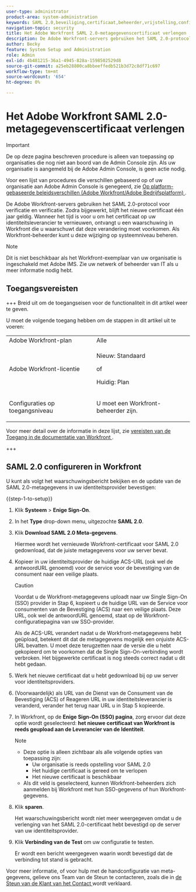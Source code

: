 ```yaml
---
user-type: administrator
product-area: system-administration
keywords: SAML 2.0,beveiliging,certificaat,beheerder,vrijstelling,configuratie,metagegevens
navigation-topic: security
title: Het Adobe Workfront SAML 2.0-metagegevenscertificaat verlengen
description: De Adobe Workfront-servers gebruiken het SAML 2.0-protocol voor verificatie en verificatie. Zodra bijgewerkt, blijft het nieuwe certificaat één jaar geldig. Wanneer het tijd is voor u om het certificaat op uw identiteitsleverancier te vernieuwen, ontvangt u een waarschuwing in Workfront die u waarschuwt dat deze verandering moet voorkomen. Als Workfront-beheerder kunt u deze wijziging op systeemniveau beheren.
author: Becky
feature: System Setup and Administration
role: Admin
exl-id: 4b481215-36a1-4945-828a-1598502529d8
source-git-commit: a25eb28800ca8bbeeffedb521b3d72c8df71c697
workflow-type: tm+mt
source-wordcount: '654'
ht-degree: 0%

---
```


# Het Adobe Workfront SAML 2.0-metagegevenscertificaat verlengen

>[!IMPORTANT]
>
>De op deze pagina beschreven procedure is alleen van toepassing op organisaties die nog niet aan boord van de Admin Console zijn. Als uw organisatie is aangemeld bij de Adobe Admin Console, is geen actie nodig.
>
>Voor een lijst van procedures die verschillen gebaseerd op of uw organisatie aan Adobe Admin Console is genegeerd, zie [ Op platform-gebaseerde beleidsverschillen (Adobe Workfront/Adobe Bedrijfsplatform) ](../../../administration-and-setup/get-started-wf-administration/actions-in-admin-console.md).

De Adobe Workfront-servers gebruiken het SAML 2.0-protocol voor verificatie en verificatie. Zodra bijgewerkt, blijft het nieuwe certificaat één jaar geldig. Wanneer het tijd is voor u om het certificaat op uw identiteitsleverancier te vernieuwen, ontvangt u een waarschuwing in Workfront die u waarschuwt dat deze verandering moet voorkomen. Als Workfront-beheerder kunt u deze wijziging op systeemniveau beheren.

<!--Use this Important note box in the last few weeks before each update.

You must take action to update the metadata in your identity provider with the information from the renewed certificate before the specified date. Mismatched certificates can keep your users from logging in to Workfront after November 22, 2022.
 
-->

>[!NOTE]
>
>Dit is niet beschikbaar als het Workfront-exemplaar van uw organisatie is ingeschakeld met Adobe IMS. Zie uw netwerk of beheerder van IT als u meer informatie nodig hebt.

## Toegangsvereisten

+++ Breid uit om de toegangseisen voor de functionaliteit in dit artikel weer te geven.

U moet de volgende toegang hebben om de stappen in dit artikel uit te voeren:

<table style="table-layout:auto"> 
 <col> 
 <col> 
 <tbody> 
  <tr> 
   <td role="rowheader">Adobe Workfront-plan</td> 
   <td>Alle</td> 
  </tr> 
 <tr> 
  <td role="rowheader">Adobe Workfront-licentie</td> 
  <td> <p>Nieuw: Standaard </p>
 <p>of</p> 
<p>Huidig: Plan </p> 
</td> 
 </tr>   
 <tr> 
   <td role="rowheader">Configuraties op toegangsniveau</td> 
   <td> <p>U moet een Workfront-beheerder zijn.</p> </td> 
  </tr> 
 </tbody> 
</table>

Voor meer detail over de informatie in deze lijst, zie [ vereisten van de Toegang in de documentatie van Workfront ](/help/quicksilver/administration-and-setup/add-users/access-levels-and-object-permissions/access-level-requirements-in-documentation.md).

+++

## SAML 2.0 configureren in Workfront

U kunt als volgt het waarschuwingsbericht bekijken en de update van de SAML 2.0-metagegevens in uw identiteitsprovider bevestigen:

{{step-1-to-setup}}

1. Klik **Systeem** > **Enige Sign-On**.

1. In het **Type** drop-down menu, uitgezochte **SAML 2.0**.

1. Klik **Download SAML 2.0 Meta-gegevens**.

   Hiermee wordt het vernieuwde Workfront-certificaat voor SAML 2.0 gedownload, dat de juiste metagegevens voor uw server bevat.

1. Kopieer in uw identiteitsprovider de huidige ACS-URL (ook wel de antwoordURL genoemd) voor de service voor de bevestiging van de consument naar een veilige plaats.

   >[!CAUTION]
   >
   >Voordat u de Workfront-metagegevens uploadt naar uw Single Sign-On (SSO) provider in Stap 6, kopieert u de huidige URL van de Service voor consumenten van de Bevestiging (ACS) naar een veilige plaats. Deze URL, ook wel de antwoordURL genoemd, staat op de Workfront-configuratiepagina van uw SSO-provider.
   >
   >
   >Als de ACS-URL verandert nadat u de Workfront-metagegevens hebt geüpload, betekent dit dat de metagegevens mogelijk een onjuiste ACS-URL bevatten. U moet deze terugzetten naar de versie die u hebt gekopieerd om te voorkomen dat de Single Sign-On-verbinding wordt verbroken. Het bijgewerkte certificaat is nog steeds correct nadat u dit hebt gedaan.

1. Werk het nieuwe certificaat dat u hebt gedownload bij op uw server voor identiteitsproviders.
1. (Voorwaardelijk) als URL van de Dienst van de Consument van de Bevestiging (ACS) of Reageren URL in uw identiteitsleverancier is veranderd, verander het terug naar URL u in Stap 5 kopieerde.
1. In Workfront, op de **Enige Sign-On (SSO) pagina**, zorg ervoor dat deze optie wordt geselecteerd: **het nieuwe certificaat van Workfront is reeds geupload aan de Leverancier van de Identiteit**.

   >[!NOTE]
   >
   >* Deze optie is alleen zichtbaar als alle volgende opties van toepassing zijn:
   >   * Uw organisatie is reeds opstelling voor SAML 2.0
   >   * Het huidige certificaat is gereed om te verlopen
   >   * Het nieuwe certificaat is beschikbaar
   >* Als dit veld is geselecteerd, kunnen Workfront-beheerders zich aanmelden bij Workfront met hun SSO-gegevens of hun Workfront-gegevens.

1. Klik **sparen**.

   Het waarschuwingsbericht wordt niet meer weergegeven omdat u de verlenging van het SAML 2.0-certificaat hebt bevestigd op de server van uw identiteitsprovider.

1. Klik **Verbinding van de Test** om uw configuratie te testen.

   Er wordt een bericht weergegeven waarin wordt bevestigd dat de verbinding tot stand is gebracht.

Voor meer informatie, of voor hulp met de handconfiguratie van meta-gegevens, gelieve ons Team van de Steun te contacteren, zoals die in [ de Steun van de Klant van het Contact ](../../../workfront-basics/tips-tricks-and-troubleshooting/contact-customer-support.md) wordt verklaard.
